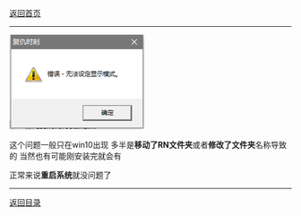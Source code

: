 [返回首页](./Home)
***

![](./error1.png)

这个问题一般只在win10出现 多半是**移动了RN文件夹**或者**修改了文件夹**名称导致的 当然也有可能刚安装完就会有 


正常来说**重启系统**就没问题了


***
[返回目录](./常见问题指南)
